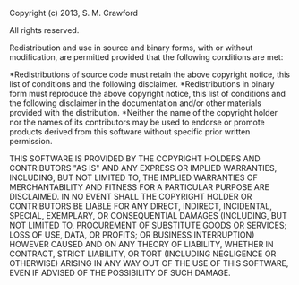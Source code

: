 Copyright (c) 2013, S. M. Crawford

All rights reserved.

Redistribution and use in source and binary forms, with or without modification, are permitted provided that the following conditions are met:

*Redistributions of source code must retain the above copyright notice, this list of conditions and the following disclaimer.
*Redistributions in binary form must reproduce the above copyright notice, this list of conditions and the following disclaimer in the documentation and/or other materials provided with the distribution.
*Neither the name of the copyright holder nor the names of its contributors may be used to endorse or promote products derived from this software without specific prior written permission.

THIS SOFTWARE IS PROVIDED BY THE COPYRIGHT HOLDERS AND CONTRIBUTORS "AS IS" AND ANY EXPRESS OR IMPLIED WARRANTIES, INCLUDING, BUT NOT LIMITED TO, THE IMPLIED WARRANTIES OF MERCHANTABILITY AND FITNESS FOR A PARTICULAR PURPOSE ARE DISCLAIMED. IN NO EVENT SHALL THE COPYRIGHT HOLDER OR CONTRIBUTORS BE LIABLE FOR ANY DIRECT, INDIRECT, INCIDENTAL, SPECIAL, EXEMPLARY, OR CONSEQUENTIAL DAMAGES (INCLUDING, BUT NOT LIMITED TO, PROCUREMENT OF SUBSTITUTE GOODS OR SERVICES; LOSS OF USE, DATA, OR PROFITS; OR BUSINESS INTERRUPTION) HOWEVER CAUSED AND ON ANY THEORY OF LIABILITY, WHETHER IN CONTRACT, STRICT LIABILITY, OR TORT (INCLUDING NEGLIGENCE OR OTHERWISE) ARISING IN ANY WAY OUT OF THE USE OF THIS SOFTWARE, EVEN IF ADVISED OF THE POSSIBILITY OF SUCH DAMAGE.
